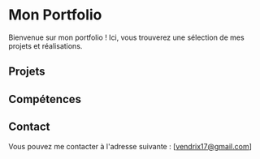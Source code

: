# Mon Portfolio

Bienvenue sur mon portfolio ! Ici, vous trouverez une sélection de mes projets et réalisations.

## Projets
## Compétences
## Contact

Vous pouvez me contacter à l'adresse suivante : [vendrix17@gmail.com]